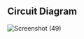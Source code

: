 
## Circuit Diagram  

![Screenshot (49)](https://user-images.githubusercontent.com/98867546/156934906-42c1d419-7d8f-4a55-a71b-27e5c73b5a42.png)